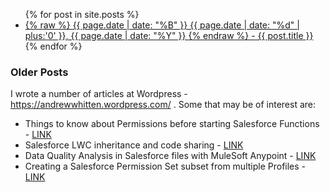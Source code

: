 <ul>
  {% for post in site.posts %}
    <li>
      <a href="{{ post.url }}">{% raw %} {{ page.date | date: "%B" }} {{ page.date | date: "%d" | plus:'0' }}, {{ page.date | date: "%Y" }} {% endraw %} - {{ post.title }}</a>
    </li>
  {% endfor %}
</ul>



### Older Posts

I wrote a number of articles at Wordpress - https://andrewwhitten.wordpress.com/ . Some that may be of interest are:

- Things to know about Permissions before starting Salesforce Functions - <a href="https://andrewwhitten.wordpress.com/2021/11/25/things-to-know-about-permissions-before-starting-salesforce-functions/">LINK</a>
- Salesforce LWC inheritance and code sharing - <a href="https://andrewwhitten.wordpress.com/2021/05/12/salesforce-lwc-inheritance-and-code-sharing/">LINK</A>
- Data Quality Analysis in Salesforce files with MuleSoft Anypoint - <a href="https://andrewwhitten.wordpress.com/2021/02/13/analyze-files-in-salesforce-with-mulesoft-anypoint/">LINK</A>
- Creating a Salesforce Permission Set subset from multiple Profiles - <a href="https://andrewwhitten.wordpress.com/2020/12/29/creating-a-salesforce-permission-set-subset-from-multiple-profiles/">LINK</a>

